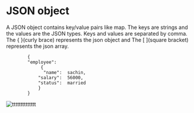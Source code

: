 # JSON object


A JSON object contains key/value pairs like map. The keys are strings and the values are the JSON types. Keys and values are separated by comma.
The { }(curly brace) represents the json object and The [ ](square bracket) represents the json array.









            {
            "employee":
                 {
                  "name":  sachin,
                "salary":  56000,
                "status":  married
                }
            }        
            
            
            
            
            
            
            
![tttttttttttttt](https://user-images.githubusercontent.com/101108540/166904252-fc3c41cb-aaa6-4286-abe1-012d88b45732.jpg)

            

